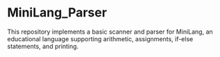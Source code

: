 # MiniLang_Parser
This repository implements a basic scanner and parser for MiniLang, an educational language supporting arithmetic, assignments, if-else statements, and printing.
